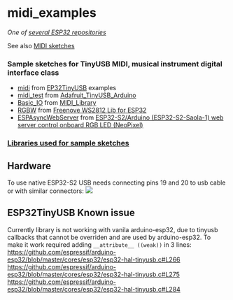 # midi_examples  
*One of [several ESP32 repositories](https://github.com/blekenbleu/arduino-esp32#readme)*

See also [MIDI sketches](https://github.com/blekenbleu/composite_sketches)  

### Sample sketches for TinyUSB MIDI, musical instrument digital interface class  
- [midi](midi) from [EP32TinyUSB](https://github.com/chegewara/EspTinyUSB) examples  
- [midi_test](midi_test) from [Adafruit_TinyUSB_Arduino](https://github.com/adafruit/Adafruit_TinyUSB_Arduino)  
- [Basic_IO](Basic_IO) from [MIDI_Library](https://github.com/FortySevenEffects/arduino_midi_library)
- [RGBW](RGBW) from [Freenove WS2812 Lib for ESP32](https://www.arduino.cc/reference/en/libraries/freenove-ws2812-lib-for-esp32)
- [ESPAsyncWebServer](ESPAsyncWebServer) from [ESP32-S2/Arduino (ESP32-S2-Saola-1) web server control
   onboard RGB LED (NeoPixel)](http://arduino-er.blogspot.com/2021/04/esp32-s2arduino-esp32-s2-saola-1-web.html)  

### [Libraries used for sample sketches](https://blekenbleu.github.io/ESP32/libraries)

## Hardware
To use native ESP32-S2 USB needs connecting pins 19 and 20 to usb cable or with similar connectors:
![](https://eji4evk5kxx.exactdn.com/wp-content/uploads/2020/10/ESP32-S2-DevKit-LiPo-Battery-Board-Pinout-768x330.jpg)

## ESP32TinyUSB Known issue
Currently library is not working with vanila arduino-esp32, due to
 tinyusb callbacks that cannot be overriden and are used by arduino-esp32.
 To make it work required adding `__attribute__ ((weak))` in 3 lines:
https://github.com/espressif/arduino-esp32/blob/master/cores/esp32/esp32-hal-tinyusb.c#L266
https://github.com/espressif/arduino-esp32/blob/master/cores/esp32/esp32-hal-tinyusb.c#L275
https://github.com/espressif/arduino-esp32/blob/master/cores/esp32/esp32-hal-tinyusb.c#L284

